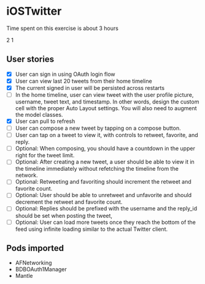 iOSTwitter
==========

Time spent on this exercise is about 3 hours

2
1

## User stories

* [x] User can sign in using OAuth login flow
* [x] User can view last 20 tweets from their home timeline
* [x] The current signed in user will be persisted across restarts
* [ ] In the home timeline, user can view tweet with the user profile picture, username, tweet text, and timestamp.  In other words, design the custom cell with the proper Auto Layout settings.  You will also need to augment the model classes.
* [x] User can pull to refresh
* [ ] User can compose a new tweet by tapping on a compose button.
* [ ] User can tap on a tweet to view it, with controls to retweet, favorite, and reply.
* [ ] Optional: When composing, you should have a countdown in the upper right for the tweet limit.
* [ ] Optional: After creating a new tweet, a user should be able to view it in the timeline immediately without refetching the timeline from the network.
* [ ] Optional: Retweeting and favoriting should increment the retweet and favorite count.
* [ ] Optional: User should be able to unretweet and unfavorite and should decrement the retweet and favorite count.
* [ ] Optional: Replies should be prefixed with the username and the reply_id should be set when posting the tweet,
* [ ] Optional: User can load more tweets once they reach the bottom of the feed using infinite loading similar to the actual Twitter client.

<!--
## Demo
![demo](screencast.gif)
-->

## Pods imported
* AFNetworking
* BDBOAuth1Manager
* Mantle
